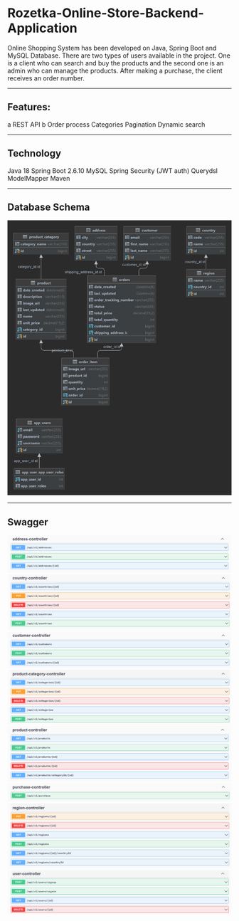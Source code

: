 # Rozetka-Online-Store-Backend-Application

Online Shopping System has been developed on Java, Spring Boot and MySQL Database. There are two types of users available in the project. One is a client who can search and buy the products and the second one is an admin who can manage the products. After making a purchase, the client receives an order number.
___

## Features:
a REST API
b Order process
Categories
Pagination
Dynamic search

___

## Technology
Java 18
Spring Boot 2.6.10
MySQL
Spring Security (JWT auth)
Querydsl
ModelMapper
Maven

___

## Database Schema
![diagram](src/main/resources/diagram/diagram.png)

___


## Swagger
![address](src/main/resources/swagger/address-controller.jpg)
![country](src/main/resources/swagger/country-controller.jpg)
![customer](src/main/resources/swagger/customer-controller.jpg)
![product-category](src/main/resources/swagger/product-category-controller.jpg)
![product](src/main/resources/swagger/product-controller.jpg)
![purchase](src/main/resources/swagger/purchase-controller.jpg)
![region](src/main/resources/swagger/region-controller.jpg)
![user](src/main/resources/swagger/user-controller.jpg)

